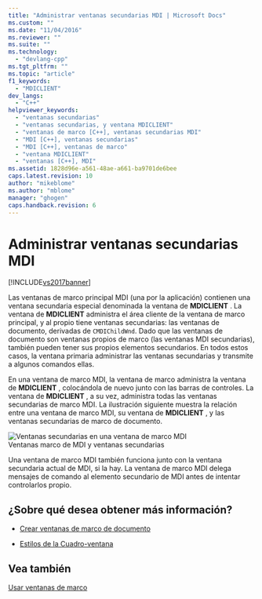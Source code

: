 ```yaml
---
title: "Administrar ventanas secundarias MDI | Microsoft Docs"
ms.custom: ""
ms.date: "11/04/2016"
ms.reviewer: ""
ms.suite: ""
ms.technology: 
  - "devlang-cpp"
ms.tgt_pltfrm: ""
ms.topic: "article"
f1_keywords: 
  - "MDICLIENT"
dev_langs: 
  - "C++"
helpviewer_keywords: 
  - "ventanas secundarias"
  - "ventanas secundarias, y ventana MDICLIENT"
  - "ventanas de marco [C++], ventanas secundarias MDI"
  - "MDI [C++], ventanas secundarias"
  - "MDI [C++], ventanas de marco"
  - "ventana MDICLIENT"
  - "ventanas [C++], MDI"
ms.assetid: 1828d96e-a561-48ae-a661-ba9701de6bee
caps.latest.revision: 10
author: "mikeblome"
ms.author: "mblome"
manager: "ghogen"
caps.handback.revision: 6
---
```

# Administrar ventanas secundarias MDI
[!INCLUDE[vs2017banner](../assembler/inline/includes/vs2017banner.md)]

Las ventanas de marco principal MDI \(una por la aplicación\) contienen una ventana secundaria especial denominada la ventana de **MDICLIENT** .  La ventana de **MDICLIENT** administra el área cliente de la ventana de marco principal, y al propio tiene ventanas secundarias: las ventanas de documento, derivadas de `CMDIChildWnd`.  Dado que las ventanas de documento son ventanas propios de marco \(las ventanas MDI secundarias\), también pueden tener sus propios elementos secundarios.  En todos estos casos, la ventana primaria administrar las ventanas secundarias y transmite a algunos comandos ellas.  
  
 En una ventana de marco MDI, la ventana de marco administra la ventana de **MDICLIENT** , colocándola de nuevo junto con las barras de controles.  La ventana de **MDICLIENT** , a su vez, administra todas las ventanas secundarias de marco MDI.  La ilustración siguiente muestra la relación entre una ventana de marco MDI, su ventana de **MDICLIENT** , y las ventanas secundarias de marco de documento.  
  
 ![Ventanas secundarias en una ventana de marco MDI](../mfc/media/vc37gb1.png "vc37GB1")  
Ventanas marco de MDI y ventanas secundarias  
  
 Una ventana de marco MDI también funciona junto con la ventana secundaria actual de MDI, si la hay.  La ventana de marco MDI delega mensajes de comando al elemento secundario de MDI antes de intentar controlarlos propio.  
  
## ¿Sobre qué desea obtener más información?  
  
-   [Crear ventanas de marco de documento](../mfc/creating-document-frame-windows.md)  
  
-   [Estilos de la Cuadro\-ventana](../mfc/frame-window-styles-cpp.md)  
  
## Vea también  
 [Usar ventanas de marco](../mfc/using-frame-windows.md)